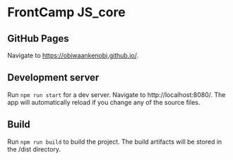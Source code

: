 # FrontCamp JS_core 

## GitHub Pages 

Navigate to https://obiwaankenobi.github.io/. 

## Development server 

Run `npm run start` for a dev server. Navigate to http://localhost:8080/. The app will automatically reload if you change any of the source files. 

## Build 

Run `npm run build` to build the project. The build artifacts will be stored in the /dist directory.